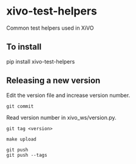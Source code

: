 xivo-test-helpers
=================

Common test helpers used in XiVO

To install
----------

pip install xivo-test-helpers


Releasing a new version
-----------------------


Edit the version file and increase version number.

    git commit

Read version number in xivo_ws/version.py.

    git tag <version>

    make upload

    git push
    git push --tags

